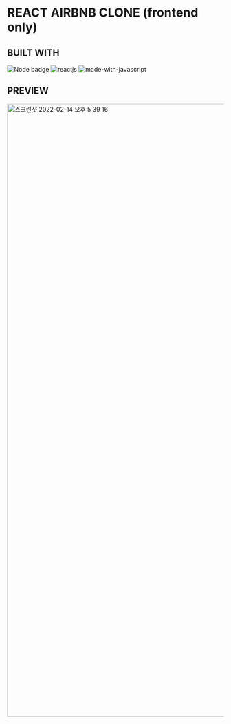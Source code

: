 # REACT AIRBNB CLONE (frontend only)
## BUILT WITH
![Node badge](https://img.shields.io/badge/node-v17.0.1-%339933?style=plastic&logo=node.js)
![reactjs](https://img.shields.io/badge/reactjs-v17.0.2-%2361DBFB?style=plastic&logo=react)
![made-with-javascript](https://img.shields.io/badge/Made%20with-javascript-%23F7DF1E?style=plastic&logo=javascript)
## PREVIEW
<img width="1424" alt="스크린샷 2022-02-14 오후 5 39 16" src="https://user-images.githubusercontent.com/69026725/153828979-507d0af3-78bc-419f-ba61-b9f653e3a884.png">
